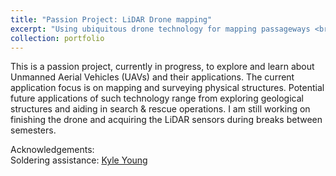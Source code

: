 ```yaml
---
title: "Passion Project: LiDAR Drone mapping"
excerpt: "Using ubiquitous drone technology for mapping passageways <br/><img src='/images/lidar_drone_project_2.jpg'>"
collection: portfolio
---
```


This is a  passion project, currently in progress, to explore and learn about Unmanned Aerial Vehicles (UAVs) and their applications.
The current application focus is on mapping and surveying physical structures. Potential future applications of such technology range from exploring geological structures and aiding in search & rescue operations. I am still working on finishing the drone and acquiring the LiDAR sensors during breaks between semesters.



Acknowledgements:<br/>
Soldering assistance: <a href="https://kylezy2.github.io/">Kyle Young</a>

